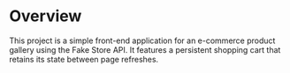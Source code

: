# Overview

This project is a simple front-end application for an e-commerce product gallery using the Fake Store API. It features a persistent shopping cart that retains its state between page refreshes.
 
